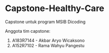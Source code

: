 # Capstone-Healthy-Care
Capstone untuk program MSIB Dicoding

Anggota tim capstone:
1. A183R7144 - Akbar Aryo Wicaksono
2. A152R7102 - Rama Wahyu Pangestu


